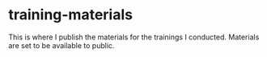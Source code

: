 # training-materials
This is where I publish the materials for the trainings I conducted. Materials are set to be available to public.
